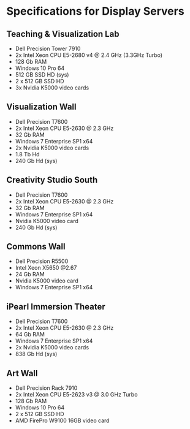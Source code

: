# Specifications for Display Servers

## Teaching & Visualization Lab
* Dell Precision Tower 7910
* 2x Intel Xeon CPU E5-2680 v4 @ 2.4 GHz (3.3GHz Turbo)
* 128 Gb RAM
* Windows 10 Pro 64
* 512 GB SSD HD (sys)
* 2 x 512 GB SSD HD
* 3x Nvidia K5000 video cards

## Visualization Wall
* Dell Precision T7600 
* 2x  Intel Xeon CPU E5-2630 @ 2.3 GHz
* 32 Gb RAM
* Windows 7 Enterprise SP1 x64
* 2x Nvidia K5000 video cards
* 1.8 Tb Hd 
* 240 Gb Hd (sys)

## Creativity Studio South
* Dell Precision T7600 
* 2x  Intel Xeon CPU E5-2630 @ 2.3 GHz
* 32 Gb RAM
* Windows 7 Enterprise SP1 x64
* Nvidia K5000 video card
* 240 Gb Hd (sys)

## Commons Wall
* Dell Precision R5500
* Intel Xeon X5650 @2.67 
* 24 Gb RAM
* Nvidia K5000 video card
* Windows 7 Enterprise SP1 x64

## iPearl Immersion Theater
* Dell Precision T7600 
* 2x  Intel Xeon CPU E5-2630 @ 2.3 GHz
* 64 Gb RAM
* Windows 7 Enterprise SP1 x64
* 2x Nvidia K5000 video cards
* 838 Gb Hd (sys)

## Art Wall
* Dell Precision Rack 7910 
* 2x  Intel Xeon CPU E5-2623 v3 @ 3.0 GHz Turbo
* 128 Gb RAM
* Windows 10 Pro 64
* 2 x 512 GB SSD HD
* AMD FirePro W9100 16GB video card
